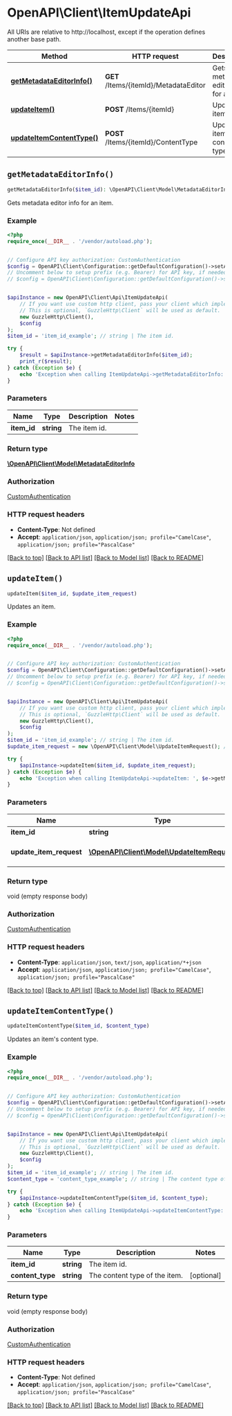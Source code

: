 # OpenAPI\Client\ItemUpdateApi

All URIs are relative to http://localhost, except if the operation defines another base path.

| Method | HTTP request | Description |
| ------------- | ------------- | ------------- |
| [**getMetadataEditorInfo()**](ItemUpdateApi.md#getMetadataEditorInfo) | **GET** /Items/{itemId}/MetadataEditor | Gets metadata editor info for an item. |
| [**updateItem()**](ItemUpdateApi.md#updateItem) | **POST** /Items/{itemId} | Updates an item. |
| [**updateItemContentType()**](ItemUpdateApi.md#updateItemContentType) | **POST** /Items/{itemId}/ContentType | Updates an item&#39;s content type. |


## `getMetadataEditorInfo()`

```php
getMetadataEditorInfo($item_id): \OpenAPI\Client\Model\MetadataEditorInfo
```

Gets metadata editor info for an item.

### Example

```php
<?php
require_once(__DIR__ . '/vendor/autoload.php');


// Configure API key authorization: CustomAuthentication
$config = OpenAPI\Client\Configuration::getDefaultConfiguration()->setApiKey('X-Emby-Token', 'YOUR_API_KEY');
// Uncomment below to setup prefix (e.g. Bearer) for API key, if needed
// $config = OpenAPI\Client\Configuration::getDefaultConfiguration()->setApiKeyPrefix('X-Emby-Token', 'Bearer');


$apiInstance = new OpenAPI\Client\Api\ItemUpdateApi(
    // If you want use custom http client, pass your client which implements `GuzzleHttp\ClientInterface`.
    // This is optional, `GuzzleHttp\Client` will be used as default.
    new GuzzleHttp\Client(),
    $config
);
$item_id = 'item_id_example'; // string | The item id.

try {
    $result = $apiInstance->getMetadataEditorInfo($item_id);
    print_r($result);
} catch (Exception $e) {
    echo 'Exception when calling ItemUpdateApi->getMetadataEditorInfo: ', $e->getMessage(), PHP_EOL;
}
```

### Parameters

| Name | Type | Description  | Notes |
| ------------- | ------------- | ------------- | ------------- |
| **item_id** | **string**| The item id. | |

### Return type

[**\OpenAPI\Client\Model\MetadataEditorInfo**](../Model/MetadataEditorInfo.md)

### Authorization

[CustomAuthentication](../../README.md#CustomAuthentication)

### HTTP request headers

- **Content-Type**: Not defined
- **Accept**: `application/json`, `application/json; profile="CamelCase"`, `application/json; profile="PascalCase"`

[[Back to top]](#) [[Back to API list]](../../README.md#endpoints)
[[Back to Model list]](../../README.md#models)
[[Back to README]](../../README.md)

## `updateItem()`

```php
updateItem($item_id, $update_item_request)
```

Updates an item.

### Example

```php
<?php
require_once(__DIR__ . '/vendor/autoload.php');


// Configure API key authorization: CustomAuthentication
$config = OpenAPI\Client\Configuration::getDefaultConfiguration()->setApiKey('X-Emby-Token', 'YOUR_API_KEY');
// Uncomment below to setup prefix (e.g. Bearer) for API key, if needed
// $config = OpenAPI\Client\Configuration::getDefaultConfiguration()->setApiKeyPrefix('X-Emby-Token', 'Bearer');


$apiInstance = new OpenAPI\Client\Api\ItemUpdateApi(
    // If you want use custom http client, pass your client which implements `GuzzleHttp\ClientInterface`.
    // This is optional, `GuzzleHttp\Client` will be used as default.
    new GuzzleHttp\Client(),
    $config
);
$item_id = 'item_id_example'; // string | The item id.
$update_item_request = new \OpenAPI\Client\Model\UpdateItemRequest(); // \OpenAPI\Client\Model\UpdateItemRequest | The new item properties.

try {
    $apiInstance->updateItem($item_id, $update_item_request);
} catch (Exception $e) {
    echo 'Exception when calling ItemUpdateApi->updateItem: ', $e->getMessage(), PHP_EOL;
}
```

### Parameters

| Name | Type | Description  | Notes |
| ------------- | ------------- | ------------- | ------------- |
| **item_id** | **string**| The item id. | |
| **update_item_request** | [**\OpenAPI\Client\Model\UpdateItemRequest**](../Model/UpdateItemRequest.md)| The new item properties. | |

### Return type

void (empty response body)

### Authorization

[CustomAuthentication](../../README.md#CustomAuthentication)

### HTTP request headers

- **Content-Type**: `application/json`, `text/json`, `application/*+json`
- **Accept**: `application/json`, `application/json; profile="CamelCase"`, `application/json; profile="PascalCase"`

[[Back to top]](#) [[Back to API list]](../../README.md#endpoints)
[[Back to Model list]](../../README.md#models)
[[Back to README]](../../README.md)

## `updateItemContentType()`

```php
updateItemContentType($item_id, $content_type)
```

Updates an item's content type.

### Example

```php
<?php
require_once(__DIR__ . '/vendor/autoload.php');


// Configure API key authorization: CustomAuthentication
$config = OpenAPI\Client\Configuration::getDefaultConfiguration()->setApiKey('X-Emby-Token', 'YOUR_API_KEY');
// Uncomment below to setup prefix (e.g. Bearer) for API key, if needed
// $config = OpenAPI\Client\Configuration::getDefaultConfiguration()->setApiKeyPrefix('X-Emby-Token', 'Bearer');


$apiInstance = new OpenAPI\Client\Api\ItemUpdateApi(
    // If you want use custom http client, pass your client which implements `GuzzleHttp\ClientInterface`.
    // This is optional, `GuzzleHttp\Client` will be used as default.
    new GuzzleHttp\Client(),
    $config
);
$item_id = 'item_id_example'; // string | The item id.
$content_type = 'content_type_example'; // string | The content type of the item.

try {
    $apiInstance->updateItemContentType($item_id, $content_type);
} catch (Exception $e) {
    echo 'Exception when calling ItemUpdateApi->updateItemContentType: ', $e->getMessage(), PHP_EOL;
}
```

### Parameters

| Name | Type | Description  | Notes |
| ------------- | ------------- | ------------- | ------------- |
| **item_id** | **string**| The item id. | |
| **content_type** | **string**| The content type of the item. | [optional] |

### Return type

void (empty response body)

### Authorization

[CustomAuthentication](../../README.md#CustomAuthentication)

### HTTP request headers

- **Content-Type**: Not defined
- **Accept**: `application/json`, `application/json; profile="CamelCase"`, `application/json; profile="PascalCase"`

[[Back to top]](#) [[Back to API list]](../../README.md#endpoints)
[[Back to Model list]](../../README.md#models)
[[Back to README]](../../README.md)
